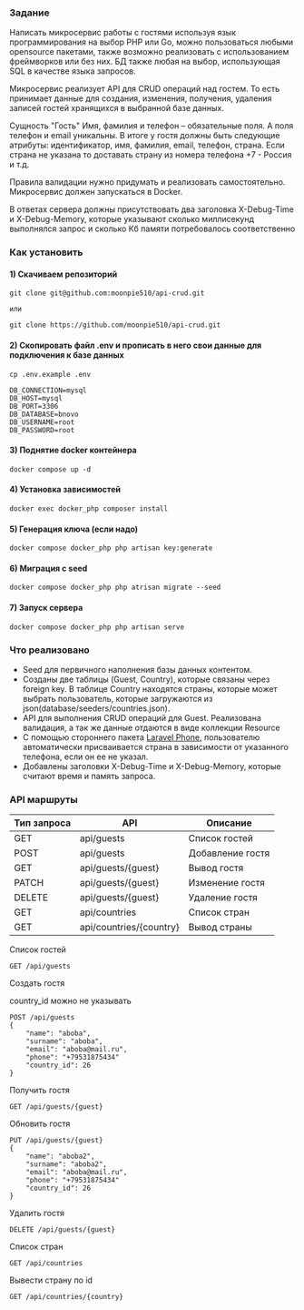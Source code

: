 ### Задание

Написать микросервис работы с гостями используя язык программирования на выбор PHP или Go, можно пользоваться любыми opensource пакетами, также возможно реализовать с использованием фреймворков или без них. БД также любая на выбор, использующая SQL в качестве языка запросов.

Микросервис реализует API для CRUD операций над гостем. То есть принимает данные для создания, изменения, получения, удаления записей гостей хранящихся в выбранной базе данных.

Сущность "Гость" Имя, фамилия и телефон – обязательные поля. А поля телефон и email уникальны. В итоге у гостя должны быть следующие атрибуты: идентификатор, имя, фамилия, email, телефон, страна. Если страна не указана то доставать страну из номера телефона +7 - Россия и т.д.

Правила валидации нужно придумать и реализовать самостоятельно. Микросервис должен запускаться в Docker.

В ответах сервера должны присутствовать два заголовка X-Debug-Time и X-Debug-Memory, которые указывают сколько миллисекунд выполнялся запрос и сколько Кб памяти потребовалось соответственно

### Как установить
#### 1) Скачиваем репозиторий
```shell
git clone git@github.com:moonpie510/api-crud.git
    
или
    
git clone https://github.com/moonpie510/api-crud.git
```

#### 2) Скопировать файл .env и прописать в него свои данные для подключения к базе данных
```shell
cp .env.example .env

DB_CONNECTION=mysql
DB_HOST=mysql
DB_PORT=3306
DB_DATABASE=bnovo
DB_USERNAME=root
DB_PASSWORD=root
```

#### 3) Поднятие docker контейнера
```shell
docker compose up -d
```

#### 4) Установка зависимостей
```shell
docker exec docker_php composer install
```

#### 5) Генерация ключа (если надо)
```shell
docker compose docker_php php artisan key:generate
```

#### 6) Миграция с seed
```shell
docker compose docker_php php atrisan migrate --seed
```

#### 7) Запуск сервера
```shell
docker compose docker_php php artisan serve
```

### Что реализовано
- Seed для первичного наполнения базы данных контентом.
- Созданы две таблицы (Guest, Country), которые связаны через foreign key. В таблице Country находятся страны, которые может выбрать пользователь, которые загружаются из json(database/seeders/countries.json).
- API для выполнения CRUD операций для Guest. Реализована валидация, а так же данные отдаются в виде коллекции Resource
- С помощью стороннего пакета [Laravel Phone](https://github.com/Propaganistas/Laravel-Phone?ysclid=lzveqfvbp9963468365), пользователю автоматически присваивается страна в зависимости от указанного телефона, если он ее не указал.
- Добавлены заголовки X-Debug-Time и X-Debug-Memory, которые считают время и память запроса.

### API маршруты

| Тип запроса | API                     | Описание         |
|-------------|-------------------------|------------------|
| GET         | api/guests              | Список гостей    |
| POST        | api/guests              | Добавление гостя |
| GET         | api/guests/{guest}      | Вывод гостя      |
| PATCH       | api/guests/{guest}      | Изменение гостя  |
| DELETE      | api/guests/{guest}      | Удаление гостя   |
| GET         | api/countries           | Список стран     |
| GET         | api/countries/{country} | Вывод страны     |

Список гостей

```
GET /api/guests
```

Создать гостя

country_id можно не указывать

```
POST /api/guests
{
    "name": "aboba",
    "surname": "aboba",
    "email": "aboba@mail.ru",
    "phone": "+79531875434"
    "country_id": 26
}
```

Получить гостя

```
GET /api/guests/{guest}
```

Обновить гостя

```
PUT /api/guests/{guest}
{
    "name": "aboba2",
    "surname": "aboba2",
    "email": "aboba@mail.ru",
    "phone": "+79531875434"
    "country_id": 26
}
```

Удалить гостя

```
DELETE /api/guests/{guest}
```

Список стран

```
GET /api/countries
```

Вывести страну по id

```
GET /api/countries/{country}
```


